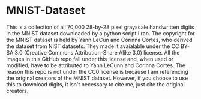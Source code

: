# MNIST-Dataset
This is a collection of all 70,000 28-by-28 pixel grayscale handwritten digits in the MNIST dataset downloaded by a python script I ran. The copyright for the MNIST dataset is held by Yann LeCun and Corinna Cortes, who derived the dataset from NIST datasets. They made it avaialable under the CC BY-SA 3.0 (Creative Commons Attribution-Share Alike 3.0) license. All the images in this GitHub repo fall under this license and, when used or modified, have to be attributed to Yann LeCunn and Corinna Cortes. The reason this repo is not under the CC0 license is because I am referencing the original creators of the MNIST dataset. However, if you choose to use this to download digits, it isn't necessary to cite me, just cite the original creators.

